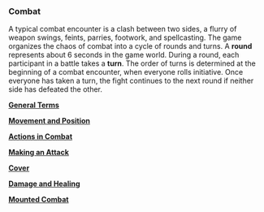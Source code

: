 ### Combat

A typical combat encounter is a clash between two sides, a flurry of weapon swings, feints, parries, footwork, and spellcasting.
The game organizes the chaos of combat into a cycle of rounds and turns.
A **round** represents about 6 seconds in the game world.
During a round, each participant in a battle takes a **turn**.
The order of turns is determined at the beginning of a combat encounter, when everyone rolls initiative.
Once everyone has taken a turn, the fight continues to the next round if neither side has defeated the other.

[**General Terms**](./Combat_General_Terms.md)

[**Movement and Position**](./Combat_Movement_and_Position.md)

[**Actions in Combat**](./Combat_Actions.md)

[**Making an Attack**](./Combat_Making_an_Attack.md)

[**Cover**](./Combat_Cover.md)

[**Damage and Healing**](./Combat_Damage_and_Healing.md)

[**Mounted Combat**](./Combat_Mounted_Combat.md)
